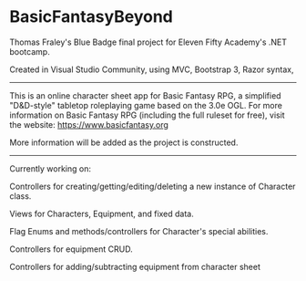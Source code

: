 # BasicFantasyBeyond
Thomas Fraley's Blue Badge final project for Eleven Fifty Academy's .NET bootcamp. <p>
Created in Visual Studio Community, using MVC, Bootstrap 3, Razor syntax,

--------------------------------------------------------
This is an online character sheet app for Basic Fantasy RPG, a simplified "D&D-style" tabletop roleplaying game based on the 3.0e OGL.
For more information on Basic Fantasy RPG (including the full ruleset for free), visit the website: https://www.basicfantasy.org

More information will be added as the project is constructed.
_________________________________________________
Currently working on: <p>
Controllers for creating/getting/editing/deleting a new instance of Character class. <p>
Views for Characters, Equipment, and fixed data.<p>
Flag Enums and methods/controllers for Character's special abilities. <p>
Controllers for equipment CRUD. <p>
Controllers for adding/subtracting equipment from character sheet<p>
